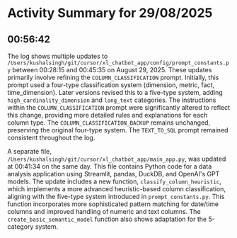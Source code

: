 # Activity Summary for 29/08/2025

## 00:56:42
The log shows multiple updates to `/Users/kushalsingh/git/cursor/xl_chatbot_app/config/prompt_constants.py` between 00:28:15 and 00:45:35 on August 29, 2025.  These updates primarily involve refining the `COLUMN_CLASSIFICATION` prompt.  Initially, this prompt used a four-type classification system (dimension, metric, fact, time_dimension).  Later versions revised this to a five-type system, adding `high_cardinality_dimension` and `long_text` categories.  The instructions within the `COLUMN_CLASSIFICATION` prompt were significantly altered to reflect this change, providing more detailed rules and explanations for each column type. The `COLUMN_CLASSIFICATION_BACKUP` remains unchanged, preserving the original four-type system.  The `TEXT_TO_SQL` prompt remained consistent throughout the log.

A separate file, `/Users/kushalsingh/git/cursor/xl_chatbot_app/main_app.py`, was updated at 00:41:34 on the same day. This file contains Python code for a data analysis application using Streamlit, pandas, DuckDB, and OpenAI's GPT models. The update includes a new function, `classify_column_heuristic`, which implements a more advanced heuristic-based column classification, aligning with the five-type system introduced in `prompt_constants.py`.  This function incorporates more sophisticated pattern matching for date/time columns and improved handling of numeric and text columns.  The `create_basic_semantic_model` function also shows adaptation for the 5-category system.
